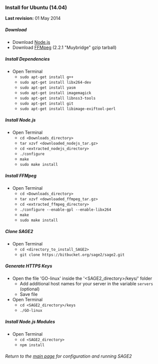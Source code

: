 ### Install for Ubuntu (14.04) ###

**Last revision:** 01 May 2014

##### Download #####

* Download [Node.js](http://nodejs.org/)
* Download [FFMpeg](http://www.ffmpeg.org/download.html) (2.2.1 "Muybridge" gzip tarball)

##### Install Dependencies #####

* Open Terminal
    * `sudo apt-get install g++`
    * `sudo apt-get install libx264-dev`
    * `sudo apt-get install yasm`
    * `sudo apt-get install imagemagick`
    * `sudo apt-get install libnss3-tools`
    * `sudo apt-get install git`
    * `sudo apt-get install libimage-exiftool-perl`

##### Install Node.js #####
* Open Terminal
    * `cd <Downloads_directory>`
    * `tar xzvf <downloaded_nodejs_tar.gz>`
    * `cd <extracted_nodejs_directory>`
    * `./configure`
    * `make`
    * `sudo make install`

##### Install FFMpeg #####
* Open Terminal
    * `cd <Downloads_directory>`
    * `tar xzvf <downloaded_ffmpeg_tar.gz>`
    * `cd <extracted_ffmpeg_directory>`
    * `./configure --enable-gpl --enable-libx264`
    * `make`
    * `sudo make install`

##### Clone SAGE2 #####

* Open Terminal
    * `cd <directory_to_install_SAGE2>`
    * `git clone https://bitbucket.org/sage2/sage2.git`

##### Generate HTTPS Keys #####

* Open the file 'GO-linux' inside the '<SAGE2_directory>/keys/' folder
    * Add additional host names for your server in the variable `servers`  (optional)
    * Save file
* Open Terminal
    * `cd <SAGE2_directory>/keys`
    * `./GO-linux`

##### Install Node.js Modules #####

* Open Terminal
     * `cd <SAGE2_directory>`
     * `npm install`

###### Return to the [main page](https://bitbucket.org/sage2/sage2/wiki/Home) for configuration and running SAGE2 ######